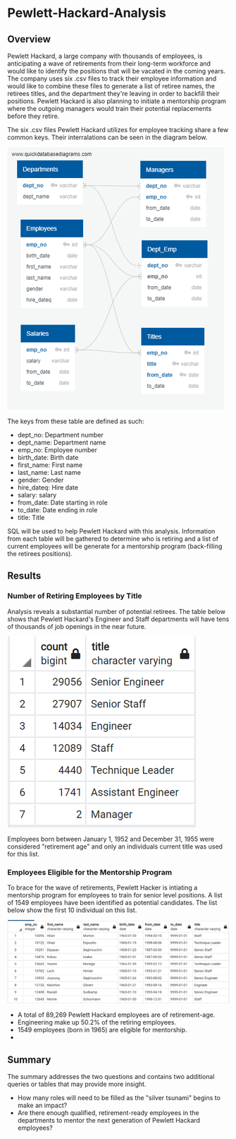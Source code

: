 # Pewlett-Hackard-Analysis

## Overview
Pewlett Hackard, a large company with thousands of employees, is anticipating a wave of retirements from their long-term workforce and would like to identify the positions that will be vacated in the coming years. The company uses six .csv files to track their employee information and would like to combine these files to generate a list of retiree names, the retirees titles, and the department they're leaving in order to backfill their positions. Pewlett Hackard is also planning to initiate a mentorship program where the outgoing managers would train their potential replacements before they retire.

The six .csv files Pewlett Hackard utilizes for employee tracking share a few common keys. Their interralations can be seen in the diagram below. 

![PW-ERD](https://github.com/jp3tty/Pewlett-Hackard-Analysis/blob/main/Images/EmployeeDB.png)

The keys from these table are defined as such:
* dept_no: Department number
* dept_name: Department name
* emp_no: Employee number
* birth_date: Birth date
* first_name: First name
* last_name: Last name
* gender: Gender
* hire_dateq: Hire date
* salary: salary
* from_date: Date starting in role
* to_date: Date ending in role
* title: Title

SQL will be used to help Pewlett Hackard with this analysis. Information from each table will be gathered to determine who is retiring and a list of current employees will be generate for a mentorship program (back-filling the retirees positions).

## Results
### Number of Retiring Employees by Title

Analysis reveals a substantial number of potential retirees. The table below shows that Pewlett Hackard's Engineer and Staff departments will have tens of thousands of job openings in the near future. 

![RetiringTitles](https://github.com/jp3tty/Pewlett-Hackard-Analysis/blob/main/Images/RetiringTitleCount.PNG)

Employees born between January 1, 1952 and December 31, 1955 were considered "retirement age" and only an individuals current title was used for this list.

### Employees Eligible for the Mentorship Program
To brace for the wave of retirements, Pewlett Hacker is intiating a mentorship program for employees to train for senior level positions. A list of 1549 employees have been identified as potential candidates. The list below show the first 10 individual on this list.

![MentorshipEligibility](https://github.com/jp3tty/Pewlett-Hackard-Analysis/blob/main/Images/MentorshipEligibility.PNG)

* A total of 89,269 Pewlett Hackard employees are of retirement-age. 
* Engineering make up 50.2% of the retiring employees.
* 1549 employees (born in 1965) are eligible for mentorship.
* 


## Summary

The summary addresses the two questions and contains two additional queries or tables that may provide more insight.

* How many roles will need to be filled as the "silver tsunami" begins to make an impact?
* Are there enough qualified, retirement-ready employees in the departments to mentor the next generation of Pewlett Hackard employees?